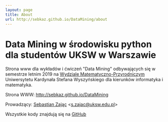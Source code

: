 ```yaml
---
layout: page
title: About
url: http://sebkaz.github.io/DataMining/about
---
```


# Data Mining w środowisku python dla studentów UKSW w Warszawie

Strona www dla wykładów i ćwiczeń "Data Mining" odbywających się w semestrze letnim 2019
na [Wydziale Matematyczno-Przyrodniczym](https://wmp.uksw.edu.pl) Uniwersytetu
Kardynała Stefana Wyszyńskiego dla kierunków informatyka i matematyka.

Strona WWW: http://sebkaz.github.io/DataMining

Prowadzący: [Sebastian Zając](https://sebastianzajac.pl)
<[s.zajac@uksw.edu.pl](mailto:s.zajac@uksw.edu.pl)>

Wszystkie kody znajdują się na [GitHub](https://github.com/sebkaz/DataMining)
